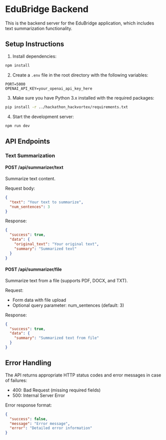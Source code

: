 # EduBridge Backend

This is the backend server for the EduBridge application, which includes text summarization functionality.

## Setup Instructions

1. Install dependencies:
```bash
npm install
```

2. Create a `.env` file in the root directory with the following variables:
```
PORT=5000
OPENAI_API_KEY=your_openai_api_key_here
```

3. Make sure you have Python 3.x installed with the required packages:
```bash
pip install -r ../hackathon_hackvortex/requirements.txt
```

4. Start the development server:
```bash
npm run dev
```

## API Endpoints

### Text Summarization

#### POST /api/summarizer/text
Summarize text content.

Request body:
```json
{
  "text": "Your text to summarize",
  "num_sentences": 3
}
```

Response:
```json
{
  "success": true,
  "data": {
    "original_text": "Your original text",
    "summary": "Summarized text"
  }
}
```

#### POST /api/summarizer/file
Summarize text from a file (supports PDF, DOCX, and TXT).

Request:
- Form data with file upload
- Optional query parameter: num_sentences (default: 3)

Response:
```json
{
  "success": true,
  "data": {
    "summary": "Summarized text from file"
  }
}
```

## Error Handling

The API returns appropriate HTTP status codes and error messages in case of failures:

- 400: Bad Request (missing required fields)
- 500: Internal Server Error

Error response format:
```json
{
  "success": false,
  "message": "Error message",
  "error": "Detailed error information"
}
``` 